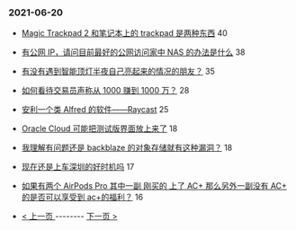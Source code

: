 ### 2021-06-20 
- [Magic Trackpad 2 和笔记本上的 trackpad 是两种东西](https://www.v2ex.com/t/784555) 40
- [有公网 IP，请问目前最好的公网访问家中 NAS 的办法是什么](https://www.v2ex.com/t/784557) 38
- [有没有遇到智能顶灯半夜自己亮起来的情况的朋友？](https://www.v2ex.com/t/784574) 35
- [如何看待交易员声称从 1000 赚到 1000 万？](https://www.v2ex.com/t/784584) 28
- [安利一个类 Alfred 的软件——Raycast](https://www.v2ex.com/t/784576) 25
- [Oracle Cloud 可能把测试版界面放上来了](https://www.v2ex.com/t/784552) 18
- [我理解有问题还是 backblaze 的对象存储就有这种漏洞？](https://www.v2ex.com/t/784561) 18
- [现在还是上车深圳的好时机吗](https://www.v2ex.com/t/784580) 17
- [如果有两个 AirPods Pro 其中一副 刚买的 上了 AC+ 那么另外一副没有 AC+ 的是否可以享受到 ac+的福利？](https://www.v2ex.com/t/784548) 16 

- [ < 上一页 ](https://github.com/able8/v2ex-hot-record/blob/master/2021-06-19.md) -------- [ 下一页 > ](https://github.com/able8/v2ex-hot-record/blob/master/2021-06-21.md)